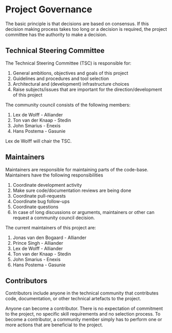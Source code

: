 # Project Governance

The basic principle is that decisions are based on consensus. If this decision making process takes too long or a decision is required, the project committee has the authority to make a decision.


## Technical Steering Committee

The Technical Steering Committee (TSC) is responsible for:

1. General ambitions, objectives and goals of this project
1. Guidelines and procedures and tool selection
1. Architectural and (development) infrastructure choices
1. Raise subjects/issues that are important for the direction/development of this project

The community council consists of the following members:

1. Lex de Wolff - Alliander
2. Ton van der Knaap - Stedin
3. John Smarius - Enexis
4. Hans Postema - Gasunie

Lex de Wolff will chair the TSC.


## Maintainers

Maintainers are responsible for maintaining parts of the code-base. Maintainers have the following responsibilities

1. Coordinate development activity
1. Make sure code/documentation reviews are being done
1. Coordinate pull-requests
1. Coordinate bug follow-ups
1. Coordinate questions
1. In case of long discussions or arguments, maintainers or other can request a community council decision.

The current maintainers of this project are:

1. Jonas van den Bogaard - Alliander
2. Prince Singh - Alliander
3. Lex de Wolff - Alliander
4. Ton van der Knaap - Stedin
5. John Smarius - Enexis
6. Hans Postema - Gasunie


## Contributors

Contributors include anyone in the technical community that contributes code, documentation, or other technical artefacts to the project.

Anyone can become a contributor. There is no expectation of commitment to the project, no specific skill requirements and no selection process. To become a contributor, a community member simply has to perform one or more actions that are beneficial to the project.
